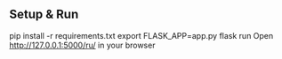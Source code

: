 ## Setup & Run
pip install -r requirements.txt
export FLASK_APP=app.py
flask run
Open http://127.0.0.1:5000/ru/ in your browser
